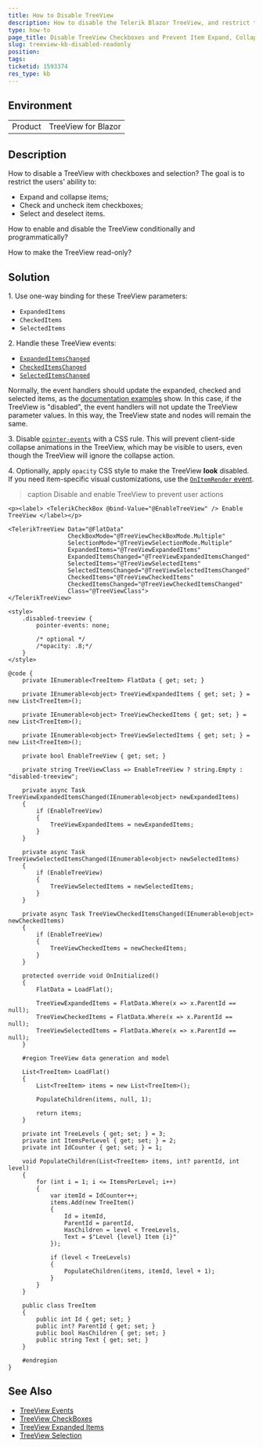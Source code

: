 ```yaml
---
title: How to Disable TreeView
description: How to disable the Telerik Blazor TreeView, and restrict the ability to expand, collapse, select and check items.
type: how-to
page_title: Disable TreeView Checkboxes and Prevent Item Expand, Collapse and Selection
slug: treeview-kb-disabled-readonly
position: 
tags: 
ticketid: 1593374
res_type: kb
---
```


## Environment

<table>
    <tbody>
        <tr>
            <td>Product</td>
            <td>TreeView for Blazor</td>
        </tr>
    </tbody>
</table>

## Description

How to disable a TreeView with checkboxes and selection? The goal is to restrict the users' ability to:

* Expand and collapse items;
* Check and uncheck item checkboxes;
* Select and deselect items.

How to enable and disable the TreeView conditionally and programmatically?

How to make the TreeView read-only?

## Solution

1\. Use one-way binding for these TreeView parameters:

* `ExpandedItems`
* `CheckedItems`
* `SelectedItems`

2\. Handle these TreeView events:

* [`ExpandedItemsChanged`](slug://treeview-events#expandeditemschanged)
* [`CheckedItemsChanged`](slug://treeview-events#checkeditemschanged)
* [`SelectedItemsChanged`](slug://treeview-events#selecteditemschanged)

Normally, the event handlers should update the expanded, checked and selected items, as the [documentation examples](slug://treeview-events) show. In this case, if the TreeView is "disabled", the event handlers will not update the TreeView parameter values. In this way, the TreeView state and nodes will remain the same.

3\. Disable [`pointer-events`](https://developer.mozilla.org/en-US/docs/Web/CSS/pointer-events) with a CSS rule. This will prevent client-side collapse animations in the TreeView, which may be visible to users, even though the TreeView will ignore the collapse action.

4\. Optionally, apply `opacity` CSS style to make the TreeView **look** disabled. If you need item-specific visual customizations, use the [`OnItemRender` event](slug://treeview-events#onitemrender).

>caption Disable and enable TreeView to prevent user actions

````RAZOR
<p><label> <TelerikCheckBox @bind-Value="@EnableTreeView" /> Enable TreeView </label></p>

<TelerikTreeView Data="@FlatData"
                 CheckBoxMode="@TreeViewCheckBoxMode.Multiple"
                 SelectionMode="@TreeViewSelectionMode.Multiple"
                 ExpandedItems="@TreeViewExpandedItems"
                 ExpandedItemsChanged="@TreeViewExpandedItemsChanged"
                 SelectedItems="@TreeViewSelectedItems"
                 SelectedItemsChanged="@TreeViewSelectedItemsChanged"
                 CheckedItems="@TreeViewCheckedItems"
                 CheckedItemsChanged="@TreeViewCheckedItemsChanged"
                 Class="@TreeViewClass">
</TelerikTreeView>

<style>
    .disabled-treeview {
        pointer-events: none;

        /* optional */
        /*opacity: .8;*/
    }
</style>

@code {
    private IEnumerable<TreeItem> FlatData { get; set; }

    private IEnumerable<object> TreeViewExpandedItems { get; set; } = new List<TreeItem>();

    private IEnumerable<object> TreeViewCheckedItems { get; set; } = new List<TreeItem>();

    private IEnumerable<object> TreeViewSelectedItems { get; set; } = new List<TreeItem>();

    private bool EnableTreeView { get; set; }

    private string TreeViewClass => EnableTreeView ? string.Empty : "disabled-treeview";

    private async Task TreeViewExpandedItemsChanged(IEnumerable<object> newExpandedItems)
    {
        if (EnableTreeView)
        {
            TreeViewExpandedItems = newExpandedItems;
        }
    }

    private async Task TreeViewSelectedItemsChanged(IEnumerable<object> newSelectedItems)
    {
        if (EnableTreeView)
        {
            TreeViewSelectedItems = newSelectedItems;
        }
    }

    private async Task TreeViewCheckedItemsChanged(IEnumerable<object> newCheckedItems)
    {
        if (EnableTreeView)
        {
            TreeViewCheckedItems = newCheckedItems;
        }
    }

    protected override void OnInitialized()
    {
        FlatData = LoadFlat();

        TreeViewExpandedItems = FlatData.Where(x => x.ParentId == null);
        TreeViewCheckedItems = FlatData.Where(x => x.ParentId == null);
        TreeViewSelectedItems = FlatData.Where(x => x.ParentId == null);
    }

    #region TreeView data generation and model

    List<TreeItem> LoadFlat()
    {
        List<TreeItem> items = new List<TreeItem>();

        PopulateChildren(items, null, 1);

        return items;
    }

    private int TreeLevels { get; set; } = 3;
    private int ItemsPerLevel { get; set; } = 2;
    private int IdCounter { get; set; } = 1;

    void PopulateChildren(List<TreeItem> items, int? parentId, int level)
    {
        for (int i = 1; i <= ItemsPerLevel; i++)
        {
            var itemId = IdCounter++;
            items.Add(new TreeItem()
            {
                Id = itemId,
                ParentId = parentId,
                HasChildren = level < TreeLevels,
                Text = $"Level {level} Item {i}"
            });

            if (level < TreeLevels)
            {
                PopulateChildren(items, itemId, level + 1);
            }
        }
    }

    public class TreeItem
    {
        public int Id { get; set; }
        public int? ParentId { get; set; }
        public bool HasChildren { get; set; }
        public string Text { get; set; }
    }

    #endregion
}
````

## See Also

* [TreeView Events](slug://treeview-events)
* [TreeView CheckBoxes](slug://treeview-checkboxes-overview)
* [TreeView Expanded Items](slug://treeview-expand-items)
* [TreeView Selection](slug://treeview-selection-overview)
